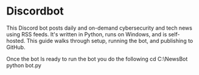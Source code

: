 # Discordbot
This Discord bot posts daily and on-demand cybersecurity and tech news using RSS feeds. It's written in Python, runs on Windows, and is self-hosted. This guide walks through setup, running the bot, and publishing to GitHub.



Once the bot Is ready to run the bot you do the following
cd C:\NewsBot
python bot.py

